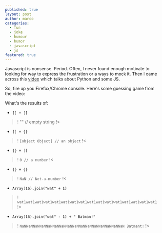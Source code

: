 ```yaml
---
published: true
layout: post
author: marco
categories:
  - fun
  - joke
  - humour
  - humor
  - javascript
  - js
featured: true
---
```

Javascript is nonsense. Period. Often, I never found enough motivate to looking for way to express the frustration or a ways to mock it. Then I came across this [video](https://www.youtube.com/watch?v=b7WxO4ipnh0&t=2s) which talks about Python and some JS.

So, fire up you Firefox/Chrome console. Here's some guessing game from the video:

What's the results of:

- `[] + []`

>! "" // empty string !<

- `[] + {}`

>! `[object Object] // an object` !<

- `{} + []`

>! `0 // a number` !<

- `{} + {}`

>! `NaN // Not-a-number` !<

- `Array(16).join("wat" + 1)`

>! `wat1wat1wat1wat1wat1wat1wat1wat1wat1wat1wat1wat1wat1wat1wat1wat1` !<

- `Array(16).join("wat" - 1) + " Batman!"`

>! `NaNNaNNaNNaNNaNNaNNaNNaNNaNNaNNaNNaNNaNNaNNaNNaN Batmant!` !<
